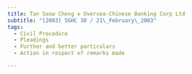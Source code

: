 ```yaml
---
title: Tan Seow Cheng v Oversea-Chinese Banking Corp Ltd 
subtitle: "[2003] SGHC 30 / 21\_February\_2003"
tags:
  - Civil Procedure
  - Pleadings
  - Further and better particulars
  - Action in respect of remarks made

---
```


